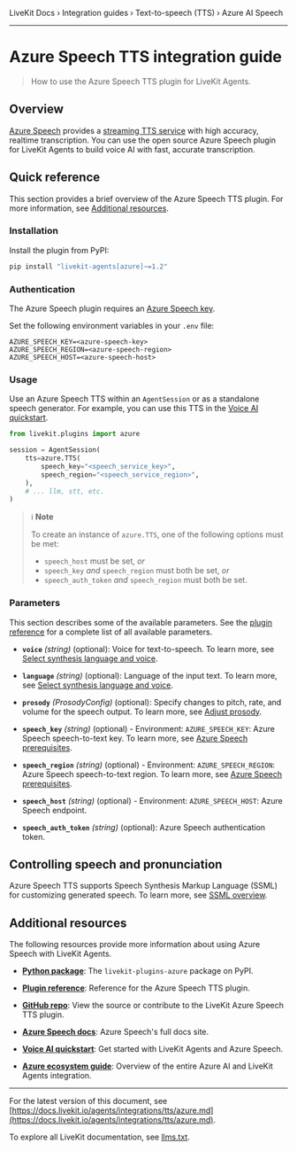 LiveKit Docs › Integration guides › Text-to-speech (TTS) › Azure AI Speech

---

# Azure Speech TTS integration guide

> How to use the Azure Speech TTS plugin for LiveKit Agents.

## Overview

[Azure Speech](https://learn.microsoft.com/en-us/azure/ai-services/speech-service/overview) provides a [streaming TTS service](https://learn.microsoft.com/en-us/azure/ai-services/speech-service/index-text-to-speech) with high accuracy, realtime transcription. You can use the open source Azure Speech plugin for LiveKit Agents to build voice AI with fast, accurate transcription.

## Quick reference

This section provides a brief overview of the Azure Speech TTS plugin. For more information, see [Additional resources](#additional-resources).

### Installation

Install the plugin from PyPI:

```bash
pip install "livekit-agents[azure]~=1.2"

```

### Authentication

The Azure Speech plugin requires an [Azure Speech key](https://learn.microsoft.com/en-us/azure/ai-services/speech-service/get-started-speech-to-text?tabs=macos,terminal&pivots=programming-language-python#prerequisites).

Set the following environment variables in your `.env` file:

```shell
AZURE_SPEECH_KEY=<azure-speech-key>
AZURE_SPEECH_REGION=<azure-speech-region>
AZURE_SPEECH_HOST=<azure-speech-host>

```

### Usage

Use an Azure Speech TTS within an `AgentSession` or as a standalone speech generator. For example, you can use this TTS in the [Voice AI quickstart](https://docs.livekit.io/agents/start/voice-ai.md).

```python
from livekit.plugins import azure

session = AgentSession(
    tts=azure.TTS(
        speech_key="<speech_service_key>",
        speech_region="<speech_service_region>",
    ),
    # ... llm, stt, etc.
)

```

> ℹ️ **Note**
> 
> To create an instance of `azure.TTS`, one of the following options must be met:
> 
> - `speech_host` must be set, _or_
> - `speech_key` _and_ `speech_region` must both be set, _or_
> - `speech_auth_token` _and_ `speech_region` must both be set.

### Parameters

This section describes some of the available parameters. See the [plugin reference](https://docs.livekit.io/reference/python/v1/livekit/plugins/azure/index.html.md#livekit.plugins.azure.TTS) for a complete list of all available parameters.

- **`voice`** _(string)_ (optional): Voice for text-to-speech. To learn more, see [Select synthesis language and voice](https://learn.microsoft.com/en-us/azure/ai-services/speech-service/how-to-speech-synthesis#select-synthesis-language-and-voice).

- **`language`** _(string)_ (optional): Language of the input text. To learn more, see [Select synthesis language and voice](https://learn.microsoft.com/en-us/azure/ai-services/speech-service/how-to-speech-synthesis#select-synthesis-language-and-voice).

- **`prosody`** _(ProsodyConfig)_ (optional): Specify changes to pitch, rate, and volume for the speech output. To learn more, see [Adjust prosody](https://learn.microsoft.com/en-us/azure/ai-services/speech-service/speech-synthesis-markup-voice#adjust-prosody).

- **`speech_key`** _(string)_ (optional) - Environment: `AZURE_SPEECH_KEY`: Azure Speech speech-to-text key. To learn more, see [Azure Speech prerequisites](https://learn.microsoft.com/en-us/azure/ai-services/speech-service/get-started-speech-to-text#prerequisites).

- **`speech_region`** _(string)_ (optional) - Environment: `AZURE_SPEECH_REGION`: Azure Speech speech-to-text region. To learn more, see [Azure Speech prerequisites](https://learn.microsoft.com/en-us/azure/ai-services/speech-service/get-started-speech-to-text#prerequisites).

- **`speech_host`** _(string)_ (optional) - Environment: `AZURE_SPEECH_HOST`: Azure Speech endpoint.

- **`speech_auth_token`** _(string)_ (optional): Azure Speech authentication token.

## Controlling speech and pronunciation

Azure Speech TTS supports Speech Synthesis Markup Language (SSML) for customizing generated speech. To learn more, see [SSML overview](https://learn.microsoft.com/en-us/azure/ai-services/speech-service/speech-synthesis-markup).

## Additional resources

The following resources provide more information about using Azure Speech with LiveKit Agents.

- **[Python package](https://pypi.org/project/livekit-plugins-azure/)**: The `livekit-plugins-azure` package on PyPI.

- **[Plugin reference](https://docs.livekit.io/reference/python/v1/livekit/plugins/azure/index.html.md#livekit.plugins.azure.TTS)**: Reference for the Azure Speech TTS plugin.

- **[GitHub repo](https://github.com/livekit/agents/tree/main/livekit-plugins/livekit-plugins-azure)**: View the source or contribute to the LiveKit Azure Speech TTS plugin.

- **[Azure Speech docs](https://learn.microsoft.com/en-us/azure/ai-services/speech-service/overview)**: Azure Speech's full docs site.

- **[Voice AI quickstart](https://docs.livekit.io/agents/start/voice-ai.md)**: Get started with LiveKit Agents and Azure Speech.

- **[Azure ecosystem guide](https://docs.livekit.io/agents/integrations/azure.md)**: Overview of the entire Azure AI and LiveKit Agents integration.

---


For the latest version of this document, see [https://docs.livekit.io/agents/integrations/tts/azure.md](https://docs.livekit.io/agents/integrations/tts/azure.md).

To explore all LiveKit documentation, see [llms.txt](https://docs.livekit.io/llms.txt).
